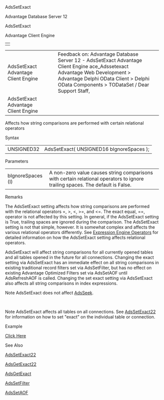 AdsSetExact




Advantage Database Server 12  

AdsSetExact

Advantage Client Engine

|  |
| --- |
|  |

|  |  |  |  |  |
| --- | --- | --- | --- | --- |
| AdsSetExact  Advantage Client Engine |  |  | Feedback on: Advantage Database Server 12 - AdsSetExact Advantage Client Engine ace\_Adssetexact Advantage Web Development > Advantage Delphi OData Client > Delphi OData Components > TODataSet / Dear Support Staff, |  |
| AdsSetExact  Advantage Client Engine |  |  |  |  |

Affects how string comparisons are performed with certain relational operators

Syntax

|  |  |
| --- | --- |
| UNSIGNED32 | AdsSetExact( UNSIGNED16 bIgnoreSpaces ); |

Parameters

|  |  |
| --- | --- |
| bIgnoreSpaces (I) | A non-zero value causes string comparisons with certain relational operators to ignore trailing spaces. The default is False. |

Remarks

The AdsSetExact setting affects how string comparisons are performed with the relational operators =, >, <, >=, and <=. The exact equal, ==, operator is not affected by this setting. In general, if the AdsSetExact setting is True, trailing spaces are ignored during the comparison. The AdsSetExact setting is not that simple, however. It is somewhat complex and affects the various relational operators differently. See [Expression Engine Operators](master_expression_engine_operators.htm) for detailed information on how the AdsSetExact setting affects relational operators.

AdsSetExact will affect string comparisons for all currently opened tables and all tables opened in the future for all connections. Changing the exact setting via AdsSetExact has an immediate effect on all string comparisons in existing traditional record filters set via AdsSetFilter, but has no effect on existing Advantage Optimized Filters set via AdsSetAOF until AdsRefreshAOF is called. Changing the set exact setting via AdsSetExact also affects all string comparisons in index expressions.

Note AdsSetExact does not affect [AdsSeek](ace_adsseek.htm).

 

Note AdsSetExact affects all tables on all connections. See [AdsSetExact22](ace_adssetexact22.htm) for information on how to set "exact" on the individual table or connection.

Example

[Click Here](ace_examples.htm#adssetexactexample)

See Also

[AdsSetExact22](ace_adssetexact22.htm)

[AdsGetExact22](ace_adsgetexact22.htm)

[AdsGetExact](ace_adsgetexact.htm)

[AdsSetFilter](ace_adssetfilter.htm)

[AdsSetAOF](ace_adssetaof.htm)